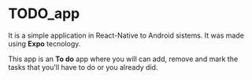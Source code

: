 # TODO_app
 It is a simple application in React-Native to Android sistems. It was made using **Expo** tecnology.
 
 This app is an **To do** app where you will can add, remove and mark the tasks that you'll have to do or you already did.

 
